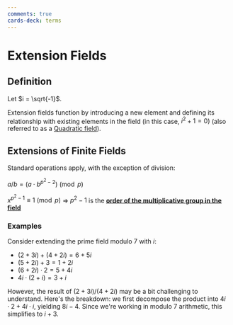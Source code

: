 ```yaml
---
comments: true
cards-deck: terms
---
```


# Extension Fields 

## Definition []()

Let $i = \sqrt{-1}$.

Extension fields function by introducing a new element and defining its relationship with existing elements in the
field (in this case, $i^2 + 1 = 0$) (also referred to as a [Quadratic field](quadratic_field.md)).

[](1724428176406)

## Extensions of Finite Fields []()

Standard operations apply, with the exception of division:

$a / b = (a \cdot b^{p^{2}-2}) \pmod {p}$

$x^{p^2 - 1} \equiv 1 \pmod p$ => $p^2 - 1$ is the [**order of the multiplicative group in the field**](prime_or_finite_fields.md#order-of-the-multiplicative-group)

[](1724428201433)

### Examples

Consider extending the prime field modulo 7 with $i$:

- $(2 + 3i) + (4 + 2i) = 6 + 5i$
- $(5 + 2i) + 3 = 1 + 2i$
- $(6 + 2i) \cdot 2 = 5 + 4i$
- $4i \cdot (2 + i) = 3 + i$

However, the result of $(2 + 3i) / (4 + 2i)$ may be a bit challenging to understand. Here's the breakdown: we first
decompose the product into $4i \cdot 2 + 4i \cdot i$, yielding $8i - 4$. Since we're working in modulo 7 arithmetic,
this simplifies to $i + 3$.

